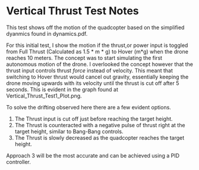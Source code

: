 # Vertical Thrust Test Notes
This test shows off the motion of the quadcopter based on the simplified dyanmics found in dynamics.pdf. 

For this initial test, I show the motion if the thrust,or power input is toggled from Full Thrust (Calculated as 1.5 * m * g) to Hover (m*g) when the drone reaches
10 meters. The concept was to start simulating the first autonomous motion of the drone. I overlooked the concept however that the thrust input controls thrust *force*
instead of velocity. This meant that switching to Hover thrust would cancel out gravity, essentially keeping the drone moving upwards with its velocity until the thrust is
cut off after 5 seconds. This is evident in the graph found at Vertical_Thrust_Test1_Plot.png. 

To solve the drifting observed here there are a few evident options.
1. The Thrust input is cut off just before reaching the target height.
2. The Thrust is counteracted with a negative pulse of thrust right at the target height, similar to Bang-Bang controls.
3. The Thrust is slowly decreased as the quadcopter reaches the target height.

Approach 3 will be the most accurate and can be achieved using a PID controller.
